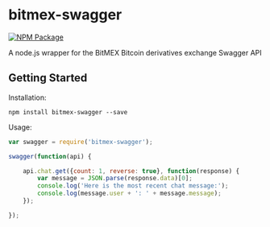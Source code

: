 # bitmex-swagger

[![NPM Package](https://img.shields.io/npm/v/bitmex-swagger.svg?style=flat-square)](https://www.npmjs.org/package/bitmex-swagger)

A node.js wrapper for the BitMEX Bitcoin derivatives exchange Swagger API

## Getting Started

Installation:

```
npm install bitmex-swagger --save
```

Usage:

```javascript
var swagger = require('bitmex-swagger');

swagger(function(api) {

    api.chat.get({count: 1, reverse: true}, function(response) {
        var message = JSON.parse(response.data)[0];
        console.log('Here is the most recent chat message:');
        console.log(message.user + ': ' + message.message);
    });

});
```
